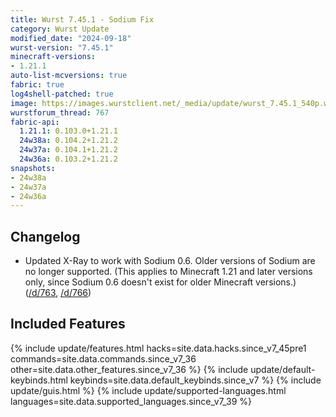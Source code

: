 ```yaml
---
title: Wurst 7.45.1 - Sodium Fix
category: Wurst Update
modified_date: "2024-09-18"
wurst-version: "7.45.1"
minecraft-versions:
- 1.21.1
auto-list-mcversions: true
fabric: true
log4shell-patched: true
image: https://images.wurstclient.net/_media/update/wurst_7.45.1_540p.webp
wurstforum_thread: 767
fabric-api:
  1.21.1: 0.103.0+1.21.1
  24w38a: 0.104.2+1.21.2
  24w37a: 0.104.1+1.21.2
  24w36a: 0.103.2+1.21.2
snapshots:
- 24w38a
- 24w37a
- 24w36a
---
```

## Changelog

- Updated X-Ray to work with Sodium 0.6. Older versions of Sodium are no longer supported. (This applies to Minecraft 1.21 and later versions only, since Sodium 0.6 doesn't exist for older Minecraft versions.) ([/d/763](https://wurstforum.net/d/763), [/d/766](https://wurstforum.net/d/766))

## Included Features

{% include update/features.html hacks=site.data.hacks.since_v7_45pre1 commands=site.data.commands.since_v7_36 other=site.data.other_features.since_v7_36 %}
{% include update/default-keybinds.html keybinds=site.data.default_keybinds.since_v7 %}
{% include update/guis.html %}
{% include update/supported-languages.html languages=site.data.supported_languages.since_v7_39 %}
